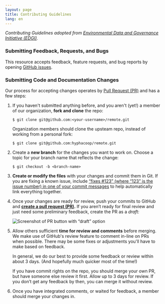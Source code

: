 ```yaml
---
layout: page
title: Contributing Guidelines
lang: en
---
```


_Contributing Guidelines adopted from [Environmental Data and Governance Initiative (EDGI)](https://envirodatagov.org/)._

### Submitting Feedback, Requests, and Bugs
This resource accepts feedback, feature requests, and bug reports by opening [GitHub issues](https://github.com/hyphacoop/remote/issues).


### Submitting Code and Documentation Changes

Our process for accepting changes operates by [Pull Request (PR)](https://help.github.com/articles/about-pull-requests/) and has a few steps:

1.  If you haven't submitted anything before, and you aren't (yet!) a member of our organization, **fork and clone** the repo:

        $ git clone git@github.com:<your-username>/remote.git

    Organization members should clone the upsteam repo, instead of working from a personal fork:

        $ git clone git@github.com:hyphacoop/remote.git

1.  Create a **new branch** for the changes you want to work on. Choose a topic for your branch name that reflects the change:

        $ git checkout -b <branch-name>

1.  **Create or modify the files** with your changes and commit them in Git. If you are fixing a known issue, include [“fixes #123” (where “123” is the issue number) in one of your commit messages](https://help.github.com/en/github/managing-your-work-on-github/closing-issues-using-keywords) to help automatically link everything together.

1. Once your changes are ready for review, push your commits to GitHub and **[create a pull request (PR)](https://help.github.com/en/github/collaborating-with-issues-and-pull-requests/creating-a-pull-request-from-a-fork).** If you aren’t ready for final review and just need some preliminary feedback, create the PR as a *draft:*

    ![Screenshot of PR button with “draft” option](https://help.github.com/assets/images/help/pull_requests/pullrequest-send.png)

1.  Allow others sufficient **time for review and comments** before merging. We make use of GitHub's review feature to comment in-line on PRs when possible. There may be some fixes or adjustments you'll have to make based on feedback.

    In general, we do our best to provide some feedback or review within about 3 days. (And hopefully much quicker most of the time!)
    
    If you have commit rights on the repo, you should merge your own PR, but have someone else review it first. Allow up to 3 days for review. If you don’t get any feedback by then, you can merge it without review.

1.  Once you have integrated comments, or waited for feedback, a member should merge your changes in.

